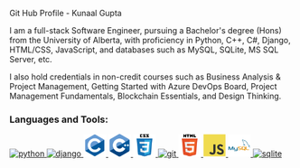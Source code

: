 Git Hub Profile - Kunaal Gupta


 I am a full-stack Software Engineer, pursuing a Bachelor's degree (Hons) from the University of Alberta, with proficiency in Python, C++, C#, Django, HTML/CSS, JavaScript, and databases such as MySQL, SQLite, MS SQL Server, etc. 
 
 I also hold credentials in non-credit courses such as Business Analysis & Project Management, Getting Started with Azure DevOps Board, Project Management Fundamentals, Blockchain Essentials, and Design Thinking.





<h3 align="left"> <b> Languages and Tools: </b> </h3>
<p align="left">
 
  <a href="https://www.python.org" target="_blank"> <img src="https://encrypted-tbn0.gstatic.com/images?q=tbn:ANd9GcT7vjMwE838i3-OP7lHP9ohUmCdH9iNErHvLW1aLW9UtHRAs4jXoHnkEOdpP2S6G8dWFY8&usqp=CAU" alt="python" width="40" height="40"/> </a> 
  <a href="https://www.djangoproject.com/" target="_blank"> <img src="[https://raw.githubusercontent.com/devicons/devicon/master/icons/django/django-original.svg](https://encrypted-tbn0.gstatic.com/images?q=tbn:ANd9GcT7vjMwE838i3-OP7lHP9ohUmCdH9iNErHvLW1aLW9UtHRAs4jXoHnkEOdpP2S6G8dWFY8&usqp=CAU)" alt="django" width="40" height="40"/> 
 <a href="https://www.cprogramming.com/" target="_blank"> <img src="https://raw.githubusercontent.com/devicons/devicon/master/icons/c/c-original.svg" alt="c" width="40" height="40"/> </a> 
 <a href="https://www.w3schools.com/cpp/" target="_blank"> <img src="https://raw.githubusercontent.com/devicons/devicon/master/icons/cplusplus/cplusplus-original.svg" alt="cplusplus" width="40" height="40"/> </a>
 <a href="https://www.w3schools.com/css/" target="_blank"> <img src="https://raw.githubusercontent.com/devicons/devicon/master/icons/css3/css3-original-wordmark.svg" alt="css3" width="40" height="40"/> </a> 
<a href="https://git-scm.com/" target="_blank"> <img src="https://www.vectorlogo.zone/logos/git-scm/git-scm-icon.svg" alt="git" width="40" height="40"/> </a> 
 <a href="https://www.w3.org/html/" target="_blank"> <img src="https://raw.githubusercontent.com/devicons/devicon/master/icons/html5/html5-original-wordmark.svg" alt="html5" width="40" height="40"/> </a> 
 <a href="https://developer.mozilla.org/en-US/docs/Web/JavaScript" target="_blank"> <img src="https://raw.githubusercontent.com/devicons/devicon/master/icons/javascript/javascript-original.svg" alt="javascript" width="40" height="40"/> </a> 
 <a href="https://www.mysql.com/" target="_blank"> <img src="https://raw.githubusercontent.com/devicons/devicon/master/icons/mysql/mysql-original-wordmark.svg" alt="mysql" width="40" height="40"/> </a>
 <a href="https://www.sqlite.org/" target="_blank"> <img src="https://www.vectorlogo.zone/logos/sqlite/sqlite-icon.svg" alt="sqlite" width="40" height="40"/> </a> 




